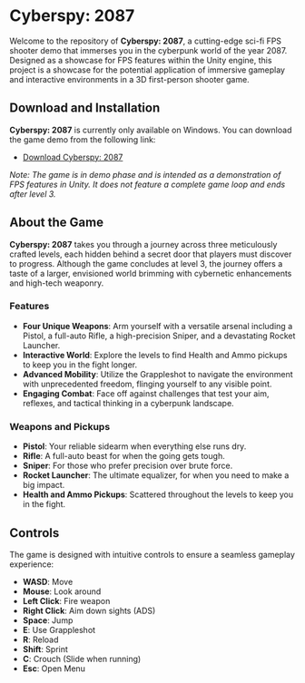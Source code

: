# Cyberspy: 2087

Welcome to the repository of **Cyberspy: 2087**, a cutting-edge sci-fi FPS shooter demo that immerses you in the cyberpunk world of the year 2087. Designed as a showcase for FPS features within the Unity engine, this project is a showcase for the potential application of immersive gameplay and interactive environments in a 3D first-person shooter game.

## Download and Installation

**Cyberspy: 2087** is currently only available on Windows. You can download the game demo from the following link:

- [Download Cyberspy: 2087](#)

*Note: The game is in demo phase and is intended as a demonstration of FPS features in Unity. It does not feature a complete game loop and ends after level 3.*

## About the Game

**Cyberspy: 2087** takes you through a journey across three meticulously crafted levels, each hidden behind a secret door that players must discover to progress. Although the game concludes at level 3, the journey offers a taste of a larger, envisioned world brimming with cybernetic enhancements and high-tech weaponry.

### Features

- **Four Unique Weapons**: Arm yourself with a versatile arsenal including a Pistol, a full-auto Rifle, a high-precision Sniper, and a devastating Rocket Launcher.
- **Interactive World**: Explore the levels to find Health and Ammo pickups to keep you in the fight longer.
- **Advanced Mobility**: Utilize the Grappleshot to navigate the environment with unprecedented freedom, flinging yourself to any visible point.
- **Engaging Combat**: Face off against challenges that test your aim, reflexes, and tactical thinking in a cyberpunk landscape.

### Weapons and Pickups

- **Pistol**: Your reliable sidearm when everything else runs dry.
- **Rifle**: A full-auto beast for when the going gets tough.
- **Sniper**: For those who prefer precision over brute force.
- **Rocket Launcher**: The ultimate equalizer, for when you need to make a big impact.
- **Health and Ammo Pickups**: Scattered throughout the levels to keep you in the fight.

## Controls

The game is designed with intuitive controls to ensure a seamless gameplay experience:

- **WASD**: Move
- **Mouse**: Look around
- **Left Click**: Fire weapon
- **Right Click**: Aim down sights (ADS)
- **Space**: Jump
- **E**: Use Grappleshot
- **R**: Reload
- **Shift**: Sprint
- **C**: Crouch (Slide when running)
- **Esc**: Open Menu



